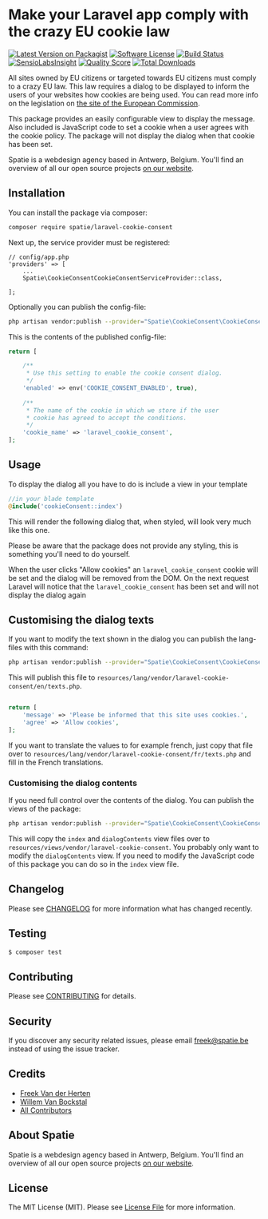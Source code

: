# Make your Laravel app comply with the crazy EU cookie law

[![Latest Version on Packagist](https://img.shields.io/packagist/v/spatie/laravel-cookie-consent.svg?style=flat-square)](https://packagist.org/packages/spatie/laravel-cookie-consent)
[![Software License](https://img.shields.io/badge/license-MIT-brightgreen.svg?style=flat-square)](LICENSE.md)
[![Build Status](https://img.shields.io/travis/spatie/laravel-cookie-consent/master.svg?style=flat-square)](https://travis-ci.org/spatie/laravel-cookie-consent)
[![SensioLabsInsight](https://img.shields.io/sensiolabs/i/a3d7dae9-73fc-4a7d-9b6a-9a252233652c.svg?style=flat-square)](https://insight.sensiolabs.com/projects/a3d7dae9-73fc-4a7d-9b6a-9a252233652c)
[![Quality Score](https://img.shields.io/scrutinizer/g/spatie/laravel-cookie-consent.svg?style=flat-square)](https://scrutinizer-ci.com/g/spatie/laravel-cookie-consent)
[![Total Downloads](https://img.shields.io/packagist/dt/spatie/laravel-cookie-consent.svg?style=flat-square)](https://packagist.org/packages/spatie/laravel-cookie-consent)

All sites owned by EU citizens or targeted towards EU citizens must comply to a crazy EU law. This law requires a dialog to be displayed to inform the users of your websites how cookies are being used. You can read more info on the legislation on [the site of the European Commission](http://ec.europa.eu/ipg/basics/legal/cookies/index_en.htm#section_2).

This package provides an easily configurable view to display the message. Also included is JavaScript code to set a cookie when a user agrees with the cookie policy. The package will not display the dialog when that cookie has been set.

Spatie is a webdesign agency based in Antwerp, Belgium. You'll find an overview of all our open source projects [on our website](https://spatie.be/opensource).

## Installation

You can install the package via composer:

``` bash
composer require spatie/laravel-cookie-consent
```

Next up, the service provider must be registered:

```
// config/app.php
'providers' => [
    ...
    Spatie\CookieConsentCookieConsentServiceProvider::class,

];
```

Optionally you can publish the config-file:

```bash
php artisan vendor:publish --provider="Spatie\CookieConsent\CookieConsentServiceProvider" --tag="config"
```

This is the contents of the published config-file:

```php
return [

    /**
     * Use this setting to enable the cookie consent dialog.
     */
    'enabled' => env('COOKIE_CONSENT_ENABLED', true),
    
    /**
     * The name of the cookie in which we store if the user
     * cookie has agreed to accept the conditions.
     */
    'cookie_name' => 'laravel_cookie_consent',
];
```

## Usage

To display the dialog all you have to do is include a view in your template

```php
//in your blade template
@include('cookieConsent::index')
```

This will render the following dialog that, when styled, will look very much like this one.
 
Please be aware that the package does not provide any styling, this is something you'll need to do yourself.

When the user clicks "Allow cookies" an `laravel_cookie_consent` cookie will be set and the dialog will be removed from the DOM. On the next request Laravel will notice that the `laravel_cookie_consent` has been set and will not display the dialog again

## Customising the dialog texts

If you want to modify the text shown in the dialog you can publish the lang-files with this command:

```bash
php artisan vendor:publish --provider="Spatie\CookieConsent\CookieConsentServiceProvider" --tag="lang"
```

This will publish this file to `resources/lang/vendor/laravel-cookie-consent/en/texts.php`.

 ```php
 
 return [
     'message' => 'Please be informed that this site uses cookies.',
     'agree' => 'Allow cookies',
 ];
 ```
 
 If you want to translate the values to for example french, just copy that file over to `resources/lang/vendor/laravel-cookie-consent/fr/texts.php` and fill in the French translations.
 
### Customising the dialog contents

If you need full control over the contents of the dialog. You can publish the views of the package:

```bash
php artisan vendor:publish --provider="Spatie\CookieConsent\CookieConsentServiceProvider" --tag="views"
```

This will copy the `index` and `dialogContents` view files over to `resources/views/vendor/laravel-cookie-consent`. You probably only want to modify the `dialogContents` view. If you need to modify the JavaScript code of this package you can do so in the `index` view file.

## Changelog

Please see [CHANGELOG](CHANGELOG.md) for more information what has changed recently.

## Testing

``` bash
$ composer test
```

## Contributing

Please see [CONTRIBUTING](CONTRIBUTING.md) for details.

## Security

If you discover any security related issues, please email freek@spatie.be instead of using the issue tracker.

## Credits

- [Freek Van der Herten](https://github.com/freekmurze)
- [Willem Van Bockstal](https://github.com/willemvb)
- [All Contributors](../../contributors)

## About Spatie
Spatie is a webdesign agency based in Antwerp, Belgium. You'll find an overview of all our open source projects [on our website](https://spatie.be/opensource).

## License

The MIT License (MIT). Please see [License File](LICENSE.md) for more information.
